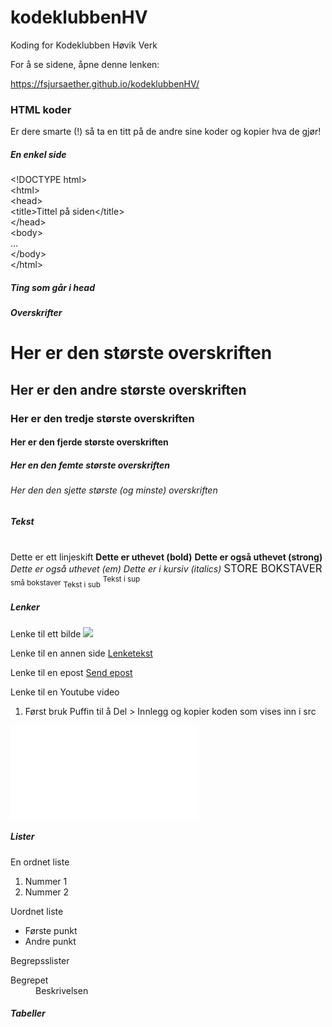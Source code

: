 # kodeklubbenHV
Koding for Kodeklubben Høvik Verk

For å se sidene, åpne denne lenken:

https://fsjursaether.github.io/kodeklubbenHV/

### HTML koder
Er dere smarte (!) så ta en titt på de andre sine koder og kopier hva de gjør!

##### En enkel side
&lt;!DOCTYPE html&gt;  
&lt;html&gt;  
  &lt;head&gt;  
  &lt;title&gt;Tittel på siden&lt;/title&gt;  
  &lt;/head&gt;  
  &lt;body&gt;  
  ...  
  &lt;/body&gt;  
&lt;/html&gt;  

##### Ting som går i head
<meta name="..." content="...." />
<style type="text/css">...</style>
<link rel="stylesheet" type="text/css" href="..." />
<script type="text/javascript">Javascript kode</script>
<link rel="shortcut icon" type="image/x-icon" href="..." />

##### Overskrifter
  <h1>Her er den største overskriften</h1>
  <h2>Her er den andre største overskriften</h2>
  <h3>Her er den tredje største overskriften</h3>
  <h4>Her er den fjerde største overskriften</h4>
  <h5>Her en den femte største overskriften</h5>
  <h6>Her den den sjette største (og minste) overskriften</h6>

##### Tekst
  <br /> Dette er ett linjeskift
  <b>Dette er uthevet (bold)</b>
  <strong>Dette er også uthevet (strong)</strong>
  <em>Dette er også uthevet (em)</em>
  <i>Dette er i kursiv (italics)</i>
  <big>STORE BOKSTAVER</big>
  <small>små bokstaver</small>
  <sub>Tekst i sub</sub>
  <sup>Tekst i sup</sup>

##### Lenker
Lenke til ett bilde
<img src="...." width="..." height="..." />

Lenke til en annen side
<a href="...">Lenketekst</a>

Lenke til en epost
<a href="mailto:epost@example.com?Subject=Heisann" target="_top">Send epost</a>

Lenke til en Youtube video
1. Først bruk Puffin til å Del > Innlegg og kopier koden som vises inn i src
<iframe width="..." height="..." src="..." frameborder="0" allowfullscreen></iframe>

##### Lister
En ordnet liste
<ol>
  <li>Nummer 1</li>
  <li>Nummer 2</li>
</ol>

Uordnet liste
<ul>
  <li>Første punkt</li>
  <li>Andre punkt</li>
</ul>

Begrepsslister
<dl>
  <dt>Begrepet</dt>
  <dd>Beskrivelsen</dd>
</dl>

##### Tabeller
